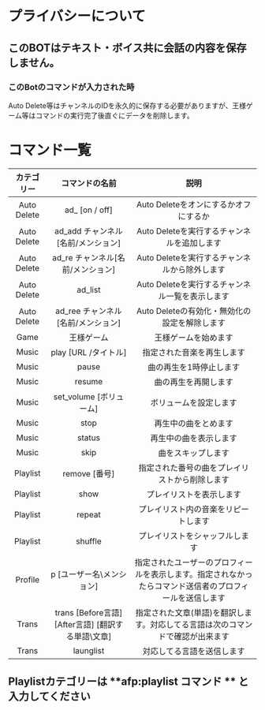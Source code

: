 # プライバシーについて

## このBOTはテキスト・ボイス共に会話の内容を保存しません。

### このBotのコマンドが入力された時
Auto Delete等はチャンネルのIDを永久的に保存する必要がありますが、王様ゲーム等はコマンドの実行完了後直ぐにデータを削除します。

# コマンド一覧


|カテゴリー| コマンドの名前 | 説明|
|:-----------:|:-----------:|:--------:
|Auto Delete| ad_ [on / off]|Auto Deleteをオンにするかオフにするか |
|Auto Delete| ad_add チャンネル[名前/メンション]| Auto Deleteを実行するチャンネルを追加します |
|Auto Delete| ad_re チャンネル[名前/メンション] | Auto Deleteを実行するチャンネルから除外します |
|Auto Delete| ad_list     | Auto Deleteを実行するチャンネル一覧を表示します|
|Auto Delete| ad_ree チャンネル[名前/メンション] | Auto Deleteの有効化・無効化の設定を解除します|
|Game|    王様ゲーム    | 王様ゲームを始めます|
|Music|play [URL /タイトル]| 指定された音楽を再生します|
|Music|pause|曲の再生を1時停止します|
|Music|resume|曲の再生を再開します|
|Music|set_volume [ボリューム]|ボリュームを設定します|
|Music|stop|再生中の曲をとめます|
|Music|status|再生中の曲を表示します|
|Music|skip|曲をスキップします|
|Playlist|remove [番号]|指定された番号の曲をプレイリストから削除します|
|Playlist|show|プレイリストを表示します|
|Playlist|repeat|プレイリスト内の音楽をリピートします|
|Playlist|shuffle|プレイリストをシャッフルします|
|Profile|p [ユーザー名\メンション]| 指定されたユーザーのプロフィールを表示します。指定されなかったらコマンド送信者のプロフィールを送信します|
|Trans|trans [Before言語] [After言語] [翻訳する単語\文章]|指定された文章(単語)を翻訳します。対応してる言語は次のコマンドで確認が出来ます|
|Trans|launglist|対応してる言語を送信します|
## Playlistカテゴリーは **afp:playlist コマンド ** と入力してください